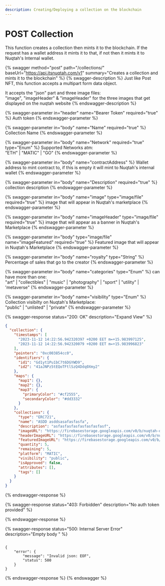 ```yaml
---
description: Creating/Deploying a collection on the blockchain
---
```


# POST Collection

This function creates a collection then mints it to the blockchain. If the request has a wallet address it mints it to that, if not then it mints it to Nuqtah's Internal wallet.





{% swagger method="post" path="/collections/" baseUrl="https://api.itsnuqtah.com/v1" summary="Creates a collection and mints it to the blockchain" %}
{% swagger-description %}
Just like Post NFT, this function accepts a multipart form data object.

It accepts the "json" part and three image files:\
&#x20;"image", "imageHeader" & "imageHeader" for the three images that get displayed on the nuqtah website
{% endswagger-description %}

{% swagger-parameter in="header" name="Bearer Token" required="true" %}
Auth token
{% endswagger-parameter %}

{% swagger-parameter in="body" name="Name" required="true" %}
Collection Name
{% endswagger-parameter %}

{% swagger-parameter in="body" name="Network" required="true" type="Enum" %}
Supported Networks atm:\
"ETH" | "MATIC" | "GO"
{% endswagger-parameter %}

{% swagger-parameter in="body" name="contractAddress" %}
Wallet address to mint contract to, if this is empty it will mint to Nuqtah's internal wallet
{% endswagger-parameter %}

{% swagger-parameter in="body" name="Description" required="true" %}
collection description&#x20;
{% endswagger-parameter %}

{% swagger-parameter in="body" name="image" type="image/file" required="true" %}
image that will appear in Nuqtah's marketplace
{% endswagger-parameter %}

{% swagger-parameter in="body" name="imageHeader" type="image/file" required="true" %}
image that will appear as a banner in Nuqtah's Marketplace
{% endswagger-parameter %}

{% swagger-parameter in="body" type="image/file" name="imageFeatured" required="true" %}
Featured image  that will appear in Nuqtah's Marketplace
{% endswagger-parameter %}

{% swagger-parameter in="body" name="royalty" type="String" %}
Percentage of sales that go to the creator
{% endswagger-parameter %}

{% swagger-parameter in="body" name="categories" type="Enum" %}
can have more than one:\
"art" | "collectibles" | "music" | "photography" | "sport" | "utility" | 'metaverse"
{% endswagger-parameter %}

{% swagger-parameter in="body" name="visibility" type="Enum" %}
Collection visibilty on Nuqtah's Marketplace:\
"public" | "unlisted" | "private"&#x20;
{% endswagger-parameter %}

{% swagger-response status="200: OK" description="Expand View" %}
```json
{
  "collection": {
    "timestamps": [
      "2023-11-12 14:22:56.942320397 +0200 EET m=+15.983997125",
      "2023-11-12 14:22:56.942320079 +0200 EET m=+15.983996823"
    ],
    "pointers": "0xc003854cc0",
    "identifiers": {
      "id1": "Gd1yt1Pu1bC7t6DGYWD9",
      "id2": "41aJNPz5tEQoTFtlSzQ4Ddq0Xmy2"
    },
    "maps": {
      "map1": {},
      "map2": {},
      "map3": {
        "primaryColor": "#cf2555",
        "secondaryColor": "#dd3332"
      }
    },
    "collections": {
      "type": "ERC721",
      "name": "ASDD asddsasafasfasfa",
      "description": "asfasfasfasfasfasfasfasf",
      "imageURL": "https://firebasestorage.googleapis.com/v0/b/nuqtah-dev.appspot.com/o/collections%2FUxDBOU4Pf2gK_UJIs6Gha%2Fimage.jpg?alt=media",
      "headerImageURL": "https://firebasestorage.googleapis.com/v0/b/nuqtah-dev.appspot.com/o/collections%2FUxDBOU4Pf2gK_UJIs6Gha%2FimageHeader.jpg?alt=media",
      "featuredImageURL": "https://firebasestorage.googleapis.com/v0/b/nuqtah-dev.appspot.com/o/collections%2FUxDBOU4Pf2gK_UJIs6Gha%2FimageFeatured.jpg?alt=media",
      "quantity": 5,
      "remaining": 5,
      "platform": "MATIC",
      "visibility": "public",
      "isApproved": false,
      "attributes": [],
      "tags": []
    }
  }
}

```
{% endswagger-response %}

{% swagger-response status="403: Forbidden" description="No auth token provided" %}

{% endswagger-response %}

{% swagger-response status="500: Internal Server Error" description="Empty body " %}
```

{
    "error": {
        "message": "Invalid json: EOF",
        "status": 500
    }
}
```
{% endswagger-response %}
{% endswagger %}
